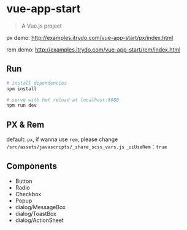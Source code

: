 # vue-app-start

> A Vue.js project

px demo: http://examples.itrydo.com/vue-app-start/px/index.html

rem demo: http://examples.itrydo.com/vue-app-start/rem/index.html

## Run

``` bash
# install dependencies
npm install

# serve with hot reload at localhost:8080
npm run dev
```

## PX & Rem
default: `px`, if wanna use `rem`, please change `/src/assets/javascripts/_share_scss_vars.js`
`_uiUseRem`：`true`  

## Components
- Button
- Radio
- Checkbox
- Popup
- dialog/MessageBox
- dialog/ToastBox
- dialog/ActionSheet
